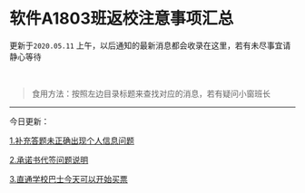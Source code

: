 # 软件A1803班返校注意事项汇总

更新于`2020.05.11` 上午，以后通知的最新消息都会收录在这里，若有未尽事宜请静心等待



<br>

> 食用方法：按照左边目录标题来查找对应的消息，若有疑问小窗班长



---

今日更新：

[1.补充答题未正确出现个人信息问题](http://bingbox.top/#/returnInfo/apply?id=%e4%b8%80%e3%80%81%e5%87%86%e5%a4%87%e6%9d%90%e6%96%99)

[2.承诺书代签问题说明](http://bingbox.top/#/returnInfo/apply?id=%e4%b8%80%e3%80%81%e5%87%86%e5%a4%87%e6%9d%90%e6%96%99)

[3.直通学校巴士今天可以开始买票](http://bingbox.top/#/returnInfo/traffic?id=%e4%ba%a4%e9%80%9a%e5%b7%a5%e5%85%b7%e5%8e%9f%e5%88%99%e4%b8%8a%e6%98%af%e4%bb%bb%e6%84%8f%e9%80%89%e6%8b%a9%e7%9a%84%ef%bc%8c%e4%bd%86%e6%98%af%e5%bb%ba%e8%ae%ae%e5%b0%bd%e9%87%8f%e5%87%8f%e5%b0%91%e6%8d%a2%e4%b9%98)

